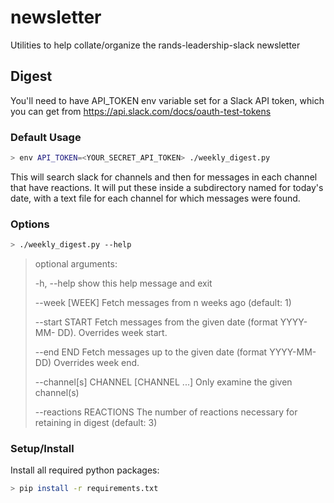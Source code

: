 # newsletter
Utilities to help collate/organize the rands-leadership-slack newsletter

## Digest
You'll need to have API_TOKEN env variable set for a Slack API token, 
which you can get from https://api.slack.com/docs/oauth-test-tokens

### Default Usage

```bash
> env API_TOKEN=<YOUR_SECRET_API_TOKEN> ./weekly_digest.py
```

This will search slack for channels and then for messages in each 
channel that have reactions.  It will put these inside a subdirectory 
named for today's date, with a text file for each channel for which 
messages were found.

### Options

```bash
> ./weekly_digest.py --help
```

> optional arguments:
>
>  -h, --help            show this help message and exit
>
>  --week [WEEK]         Fetch messages from n weeks ago (default: 1)
>
>  --start START         Fetch messages from the given date (format YYYY-MM-
>                        DD). Overrides week start.
>
>  --end END             Fetch messages up to the given date (format YYYY-MM-
>                        DD) Overrides week end.
>
>  --channel[s] CHANNEL [CHANNEL ...]
>                        Only examine the given channel(s)
>
>  --reactions REACTIONS
>                        The number of reactions necessary for retaining in
>                        digest (default: 3)

### Setup/Install

Install all required python packages:

```bash
> pip install -r requirements.txt
```
